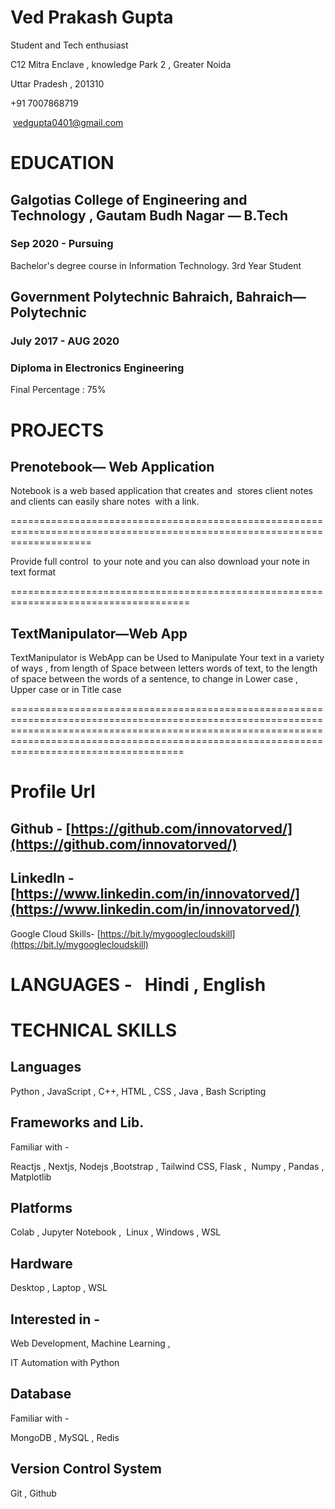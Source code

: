 
Ved Prakash Gupta
=================

Student and Tech enthusiast

C12 Mitra Enclave , knowledge Park 2 , Greater Noida

Uttar Pradesh , 201310

+91 7007868719

 vedgupta0401@gmail.com

EDUCATION
=========

Galgotias College of Engineering and Technology , Gautam Budh Nagar — B.Tech
----------------------------------------------------------------------------

### Sep 2020 - Pursuing

Bachelor's degree course in Information Technology. 3rd Year Student

Government Polytechnic Bahraich, Bahraich— Polytechnic
------------------------------------------------------

### July 2017 - AUG 2020

### Diploma in Electronics Engineering

Final Percentage : 75%

PROJECTS
========

Prenotebook— Web Application
----------------------------

Notebook is a web based application that creates and  stores client notes and clients can easily share notes  with a link.

==========================================================================================================================

Provide full control  to your note and you can also download your note in text format

=====================================================================================

TextManipulator—Web App
-----------------------

TextManipulator is WebApp can be Used to Manipulate Your text in a variety of ways , from length of Space between letters words of text, to the length of space between the words of a sentence, to change in Lower case , Upper case or in Title case

======================================================================================================================================================================================================================================================

Profile Url
===========

Github - [https://github.com/innovatorved/](https://github.com/innovatorved/)
-----------------------------------------------------------------------------

LinkedIn - [https://www.linkedin.com/in/innovatorved/](https://www.linkedin.com/in/innovatorved/)
-------------------------------------------------------------------------------------------------

Google Cloud Skills\- [https://bit.ly/mygooglecloudskill](https://bit.ly/mygooglecloudskill)

LANGUAGES \-   Hindi , English
==============================

TECHNICAL SKILLS 
=================

Languages
---------

Python , JavaScript , C++, HTML , CSS , Java , Bash Scripting

Frameworks and Lib.
-------------------

Familiar with -

Reactjs , Nextjs, Nodejs ,Bootstrap , Tailwind CSS, Flask ,  Numpy , Pandas , Matplotlib

Platforms
---------

Colab , Jupyter Notebook ,  Linux , Windows , WSL

Hardware
--------

Desktop , Laptop , WSL

Interested in -
---------------

Web Development, Machine Learning ,

IT Automation with Python

Database
--------

Familiar with - 

MongoDB , MySQL , Redis

Version Control System
----------------------

Git , Github